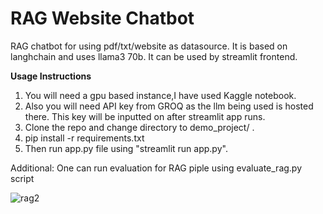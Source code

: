 # RAG Website Chatbot 

RAG chatbot for using pdf/txt/website as datasource.
It is based on langhchain and uses llama3 70b. 
It can be used by streamlit frontend.

****Usage Instructions****
1. You will need a gpu based instance,I have used Kaggle notebook.
2. Also you will need API key from GROQ as the llm being used is hosted there. This key will be inputted on after streamlit app runs.
3. Clone the repo and change directory to demo_project/ .
4. pip install -r requirements.txt
5. Then run app.py file using "streamlit run app.py".
   
Additional: One can run evaluation for RAG piple using evaluate_rag.py script






![rag2](https://github.com/nitishsingh41/rag_chatbot_api/assets/45527813/cf0bba50-6c08-4c13-a47e-2c3d0847ddc1)
